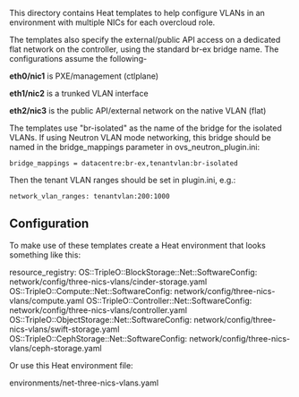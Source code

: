 This directory contains Heat templates to help configure
VLANs in an environment with multiple NICs for each overcloud role.

The templates also specify the external/public API access on a
dedicated flat network on the controller, using the standard br-ex
bridge name. The configurations assume the following-

**eth0/nic1** is PXE/management (ctlplane)

**eth1/nic2** is a trunked VLAN interface

**eth2/nic3** is the public API/external network on the native VLAN (flat)

The templates use "br-isolated" as the name of the bridge for the isolated
VLANs. If using Neutron VLAN mode networking, this bridge should be named
in the bridge_mappings parameter in ovs_neutron_plugin.ini:

    bridge_mappings = datacentre:br-ex,tenantvlan:br-isolated

Then the tenant VLAN ranges should be set in plugin.ini, e.g.:

    network_vlan_ranges: tenantvlan:200:1000


Configuration
-------------

To make use of these templates create a Heat environment that looks
something like this:

resource\_registry:
OS::TripleO::BlockStorage::Net::SoftwareConfig: network/config/three-nics-vlans/cinder-storage.yaml
OS::TripleO::Compute::Net::SoftwareConfig: network/config/three-nics-vlans/compute.yaml
OS::TripleO::Controller::Net::SoftwareConfig: network/config/three-nics-vlans/controller.yaml
OS::TripleO::ObjectStorage::Net::SoftwareConfig: network/config/three-nics-vlans/swift-storage.yaml
OS::TripleO::CephStorage::Net::SoftwareConfig: network/config/three-nics-vlans/ceph-storage.yaml

Or use this Heat environment file:

environments/net-three-nics-vlans.yaml
